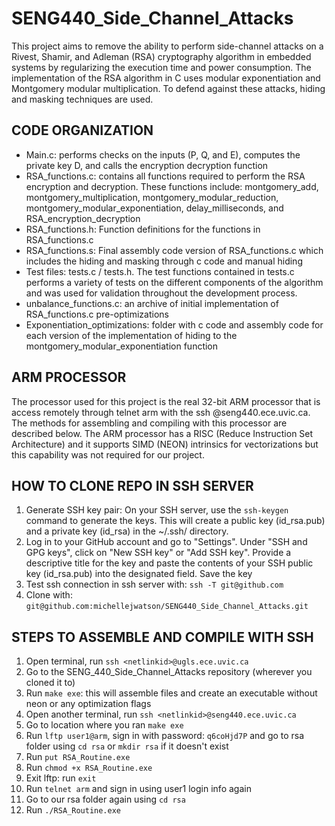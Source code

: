# SENG440_Side_Channel_Attacks
This project aims to remove the ability to perform side-channel attacks on a Rivest, Shamir, and Adleman (RSA) cryptography algorithm in embedded systems by regularizing the execution time and power consumption. The implementation of the RSA algorithm in C uses modular exponentiation and Montgomery modular multiplication. To defend against these attacks, hiding and masking techniques are used.

## CODE ORGANIZATION 
- Main.c: performs checks on the inputs (P, Q, and E), computes the private key D, and calls the encryption decryption function
- RSA_functions.c: contains all functions required to perform the RSA encryption and decryption. These functions include: montgomery_add, montgomery_multiplication, montgomery_modular_reduction, montgomery_modular_exponentiation, delay_milliseconds, and RSA_encryption_decryption
- RSA_functions.h: Function definitions for the functions in RSA_functions.c
- RSA_functions.s: Final assembly code version of RSA_functions.c which includes the hiding and masking through c code and manual hiding 
- Test files: tests.c / tests.h. The test functions contained in tests.c performs a variety of tests on the different components of the algorithm and was used for validation throughout the development process.
- unbalance_functions.c: an archive of initial implementation of RSA_functions.c pre-optimizations 
- Exponentiation_optimizations: folder with c code and assembly code for each version of the implementation of hiding to the montgomery_modular_exponentiation function 

## ARM PROCESSOR
The processor used for this project is the real 32-bit ARM processor that is access remotely through telnet arm with the ssh @seng440.ece.uvic.ca. 
The methods for assembling and compiling with this processor are described below. The ARM processor has a RISC (Reduce Instruction Set Architecture) and it supports SIMD (NEON) intrinsics for vectorizations but this capability was not required for our project. 

## HOW TO CLONE REPO IN SSH SERVER 
1. Generate SSH key pair: On your SSH server, use the `ssh-keygen` command to generate the keys. This will create a public key (id_rsa.pub) and a private key (id_rsa) in the ~/.ssh/ directory.
2. Log in to your GitHub account and go to "Settings". Under "SSH and GPG keys", click on "New SSH key" or "Add SSH key". Provide a descriptive title for the key and paste the contents of your SSH public key (id_rsa.pub) into the designated field. Save the key
3. Test ssh connection in ssh server with: `ssh -T git@github.com`
4. Clone with: `git@github.com:michellejwatson/SENG440_Side_Channel_Attacks.git` 

## STEPS TO ASSEMBLE AND COMPILE WITH SSH
1. Open terminal, run `ssh <netlinkid>@ugls.ece.uvic.ca`
2. Go to the SENG_440_Side_Channel_Attacks repository (wherever you cloned it to)
2. Run `make exe`: this will assemble files and create an executable without neon or any optimization flags 
3. Open another terminal, run `ssh <netlinkid>@seng440.ece.uvic.ca`
4. Go to location where you ran  `make exe`
5. Run `lftp user1@arm`, sign in with password: `q6coHjd7P` and go to rsa folder using `cd rsa` or `mkdir rsa` if it doesn't exist
6. Run `put RSA_Routine.exe`
7. Run `chmod +x RSA_Routine.exe`
8. Exit lftp: run `exit`
9. Run `telnet arm` and sign in using user1 login info again 
10. Go to our rsa folder again using `cd rsa`
11. Run `./RSA_Routine.exe`


